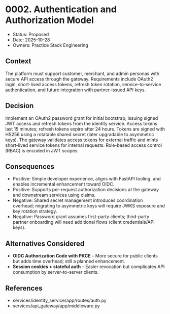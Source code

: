 # 0002. Authentication and Authorization Model

- Status: Proposed
- Date: 2025-10-28
- Owners: Practice Stack Engineering

## Context

The platform must support customer, merchant, and admin personas with secure API access through the gateway. Requirements include OAuth2 login, short-lived access tokens, refresh token rotation, service-to-service authentication, and future integration with partner-issued API keys.

## Decision

Implement an OAuth2 password grant for initial bootstrap, issuing signed JWT access and refresh tokens from the identity service. Access tokens last 15 minutes; refresh tokens expire after 24 hours. Tokens are signed with HS256 using a rotatable shared secret (later upgradable to asymmetric keys). The gateway validates access tokens for external traffic and mints short-lived service tokens for internal requests. Role-based access control (RBAC) is encoded in JWT scopes.

## Consequences

- Positive: Simple developer experience, aligns with FastAPI tooling, and enables incremental enhancement toward OIDC.
- Positive: Supports per-request authorization decisions at the gateway and downstream services using claims.
- Negative: Shared secret management introduces coordination overhead; migrating to asymmetric keys will require JWKS exposure and key rotation strategy.
- Negative: Password grant assumes first-party clients; third-party partner onboarding will need additional flows (client credentials/API keys).

## Alternatives Considered

- **OIDC Authorization Code with PKCE** – More secure for public clients but adds time overhead; still a planned enhancement.
- **Session cookies + stateful auth** – Easier revocation but complicates API consumption by server-to-server clients.

## References

- services/identity_service/app/routes/auth.py
- services/api_gateway/app/middleware.py
